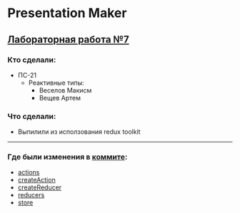 # Presentation Maker

## [Лабораторная работа №7](https://docs.google.com/document/d/1x_SHScsO1NztQX2apPwRjgHiWBOK63OUFEfMIvumaAs/edit#heading=h.j45v3dyy86br)
### Кто сделали:
- ПС-21
   - Реактивные типы:
      - Веселов Макисм
      - Вещев Артем
     
### Что сделали:
- Выпилили из исползования redux toolkit

--- 

### Где были изменения в [коммите](https://github.com/Seelpy/slides-maker/commit/139f9a76c6a404368eaccf66e27d1c01cc54ef7c#diff-b0246ea54ae7c4d9ee5e0c04fbac7f316746cb3e89da4f41f1881c8cb331d118):
- [actions](https://github.com/Seelpy/slides-maker/tree/lw-7/src/store/actions)
- [createAction](https://github.com/Seelpy/slides-maker/blob/lw-7/src/store/createAction.ts)
- [createReducer](https://github.com/Seelpy/slides-maker/blob/lw-7/src/store/createReducer.ts)
- [reducers](https://github.com/Seelpy/slides-maker/tree/lw-7/src/store/reducers)
- [store](https://github.com/Seelpy/slides-maker/blob/lw-7/src/store/store.ts)
